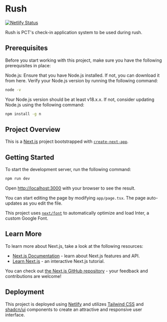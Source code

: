 # Rush

[![Netlify Status](https://api.netlify.com/api/v1/badges/477fd68d-495f-4ffb-91cb-6396a0dcf0f5/deploy-status)](https://app.netlify.com/sites/whyphi-rush/deploys)

Rush is PCT's check-in application system to be used during rush.

## Prerequisites

Before you start working with this project, make sure you have the following prerequisites in place:

Node.js: Ensure that you have Node.js installed. If not, you can download it from here. Verify your Node.js version by running the following command:

```bash
node -v
```

Your Node.js version should be at least v18.x.x. If not, consider updating Node.js using the following command:

```bash
npm install -g n
```

## Project Overview


This is a [Next.js](https://nextjs.org/) project bootstrapped with [`create-next-app`](https://github.com/vercel/next.js/tree/canary/packages/create-next-app).

## Getting Started

To start the development server, run the following command:


```bash
npm run dev
```

Open [http://localhost:3000](http://localhost:3000) with your browser to see the result.

You can start editing the page by modifying `app/page.tsx`. The page auto-updates as you edit the file.

This project uses [`next/font`](https://nextjs.org/docs/basic-features/font-optimization) to automatically optimize and load Inter, a custom Google Font.

## Learn More

To learn more about Next.js, take a look at the following resources:

- [Next.js Documentation](https://nextjs.org/docs) - learn about Next.js features and API.
- [Learn Next.js](https://nextjs.org/learn) - an interactive Next.js tutorial.

You can check out [the Next.js GitHub repository](https://github.com/vercel/next.js/) - your feedback and contributions are welcome!

## Deployment
This project is deployed using [Netlify](https://netlify.com/) and utilizes [Tailwind CSS](https://tailwindcss.com/) and [shadcn/ui](https://ui.shadcn.com/) components to create an attractive and responsive user interface.
